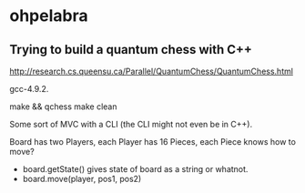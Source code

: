 # ohpelabra

## Trying to build a quantum chess with C++

http://research.cs.queensu.ca/Parallel/QuantumChess/QuantumChess.html

gcc-4.9.2.

make && qchess
make clean

Some sort of MVC with a CLI (the CLI might not even be in C++).

Board has two Players, each Player has 16 Pieces, each Piece knows how to move?

- board.getState() gives state of board as a string or whatnot.
- board.move(player, pos1, pos2)
